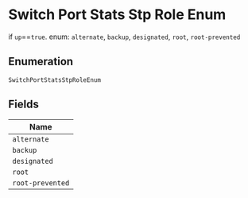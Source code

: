 
# Switch Port Stats Stp Role Enum

if `up`==`true`. enum: `alternate`, `backup`, `designated`, `root`, `root-prevented`

## Enumeration

`SwitchPortStatsStpRoleEnum`

## Fields

| Name |
|  --- |
| `alternate` |
| `backup` |
| `designated` |
| `root` |
| `root-prevented` |


